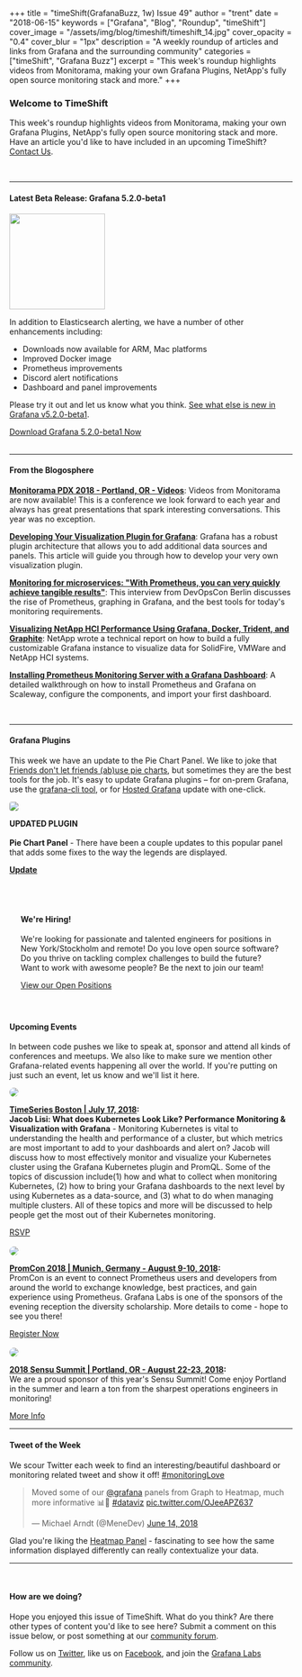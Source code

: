 +++
title = "timeShift(GrafanaBuzz, 1w) Issue 49"
author = "trent"
date = "2018-06-15"
keywords = ["Grafana", "Blog", "Roundup", "timeShift"]
cover_image = "/assets/img/blog/timeshift/timeshift_14.jpg"
cover_opacity = "0.4"
cover_blur = "1px"
description = "A weekly roundup of articles and links from Grafana and the surrounding community"
categories = ["timeShift", "Grafana Buzz"]
excerpt = "This week's roundup highlights videos from Monitorama, making your own Grafana Plugins, NetApp's fully open source monitoring stack and more."
+++

### Welcome to TimeShift
This week's roundup highlights videos from Monitorama, making your own Grafana Plugins, NetApp's fully open source monitoring stack and more. Have an article you'd like to have included in an upcoming TimeShift? [Contact Us](mailto:hello@grafana.com).

<br />
<hr />

#### Latest Beta Release: Grafana 5.2.0-beta1
<div class="row row--no-gutters">
	<div class="col col--sm-3">
		<img src="/assets/img/blog/timeshift/grafana_release_icon.png" width="170" />
	</div>
	<div class="col col--sm-9">
		<p>In addition to Elasticsearch alerting, we have a number of other enhancements including:
		</p>
		<ul>
			<li>Downloads now available for ARM, Mac platforms</li>
			<li>Improved Docker image</li>
			<li>Prometheus improvements</li>
			<li>Discord alert notifications</li>
			<li>Dashboard and panel improvements</li>
		</ul>
		<p>Please try it out and let us know what you think. <a href="http://docs.grafana.org/guides/whats-new-in-v5-2/?utm_source=blog&utm_campaign=timeshift_49" target="_blank">See what else is new in Grafana v5.2.0-beta1</a>.
		</p>
		<a href="https://grafana.com/grafana/download/beta?utm_source=blog&utm_campaign=timeshift_49" target="_blank" class="btn btn--primary">Download Grafana 5.2.0-beta1 Now</a>
	</div>
</div>


<br />
<hr />

#### From the Blogosphere
[**Monitorama PDX 2018 - Portland, OR - Videos**](https://vimeo.com/channels/1382219/videos/sort:preset/format:detail): Videos from Monitorama are now available! This is a conference we look forward to each year and always has great presentations that spark interesting conversations. This year was no exception.

[**Developing Your Visualization Plugin for Grafana**](https://dzone.com/articles/development-of-visualization-plugin-for-grafana): Grafana has a robust plugin architecture that allows you to add additional data sources and panels. This article will guide you through how to develop your very own visualization plugin.

[**Monitoring for microservices: "With Prometheus, you can very quickly achieve tangible results"**](https://jaxenter.de/monitoring-microservices-prometheus-interview-71964): This interview from DevOpsCon Berlin discusses the rise of Prometheus, graphing in Grafana, and the best tools for today's monitoring requirements.

[**Visualizing NetApp HCI Performance Using Grafana, Docker, Trident, and Graphite**](https://www.netapp.com/us/media/tr-4694.pdf): NetApp wrote a technical report on how to build a fully customizable Grafana instance to visualize data for SolidFire, VMWare and NetApp HCI systems.

[**Installing Prometheus Monitoring Server with a Grafana Dashboard**](https://www.scaleway.com/docs/configure-prometheus-monitoring-with-grafana/): A detailed walkthrough on how to install Prometheus and Grafana on Scaleway, configure the components, and import your first dashboard.

<br />
<hr />

#### Grafana Plugins
This week we have an update to the Pie Chart Panel. We like to joke that [Friends don't let friends (ab)use pie charts](https://grafana.com/blog/2015/12/04/friends-dont-let-friends-abuse-pie-charts/), but sometimes they are the best tools for the job. It's easy to update Grafana plugins – for on-prem Grafana, use the <a href="http://docs.grafana.org/administration/cli/#grafana-cli?utm_source=blog&utm_campaign=timeshift_49" target="_blank">grafana-cli tool</a>, or for <a href="https://grafana.com/cloud/grafana?utm_source=blog&utm_campaign=timeshift_49" target="_blank">Hosted Grafana</a> update with one-click.
<br />
<div class="blog-plugin">
	<div class="row row--md-gutters">
		<div class="col col--sm-2 blog-plugin-grid__item">
			<img style="border-radius: 4px;" src="https://grafana.com/api/plugins/grafana-piechart-panel/versions/1.3.3/logos/large" />
		</div>
		<div class="col col--sm-10 blog-plugin-grid__item">
			<p>
				<div class="updated-plugin-tag"><strong>UPDATED PLUGIN</strong></div><br/>
				<strong>Pie Chart Panel</strong> - There have been a couple updates to this popular panel that adds some fixes to the way the legends are displayed.
			</p>
			<p>
				<a class="btn btn-outline btn-small" href="https://grafana.com/plugins/grafana-piechart-panel?utm_source=blog&utm_campaign=timeshift_49" target="_blank"><strong>Update</strong></a>
			</p>
		</div>
	</div>
</div>


<br />

<div style=" padding: 20px; background: url(/assets/img/blog/timeshift/polygon_texture_black.jpg); background-size: cover; border-radius: 4px;">
	<h4>We're Hiring!</h4>
	<p>We're looking for passionate and talented engineers for positions in New York/Stockholm and remote! Do you love open source software? Do you thrive on tackling complex challenges to build the future? Want to work with awesome people? Be the next to join our team!
	</p>
	<a class="btn btn-outline" href="https://grafana.com/about/hiring?utm_source=blog&utm_campaign=timeshift_49" target="_blank">View our Open Positions</a>
</div>

<br />

#### Upcoming Events
In between code pushes we like to speak at, sponsor and attend all kinds of conferences and meetups. We also like to make sure we mention other Grafana-related events happening all over the world. If you're putting on just such an event, let us know and we'll list it here.

<div class="blog-plugin">
	<div class="row row--md-gutters">
		<div class="col col--md-3">
			<img style="border-radius: 50%;" class="large" src="/assets/img/blog/timeshift/meetup.jpg" />
		</div>
		<div class="col col--md-8 col--sm-offset-1">
			<p>
				<strong><a href="https://www.meetup.com/Time-Series-Boston/events/249366642/" target="_blank">TimeSeries Boston | July 17, 2018</a>:</strong>
				<br />
				<strong>Jacob Lisi: What does Kubernetes Look Like? Performance Monitoring & Visualization with Grafana</strong> - Monitoring Kubernetes is vital to understanding the health and performance of a cluster, but which metrics are most important to add to your dashboards and alert on? Jacob will discuss how to most effectively monitor and visualize your Kubernetes cluster using the Grafana Kubernetes plugin and PromQL. Some of the topics of discussion include(1) how and what to collect when monitoring Kubernetes, (2) how to bring your Grafana dashboards to the next level by using Kubernetes as a data-source, and (3) what to do when managing multiple clusters. All of these topics and more will be discussed to help people get the most out of their Kubernetes monitoring.
			</p>
			<a href="https://www.meetup.com/Time-Series-Boston/events/249366642/" target="_blank" class="btn btn--outline">RSVP</a>
		</div>
	</div>
	<br />
	<div class="row row--md-gutters">
		<div class="col col--md-3">
			<img style="border-radius: 50%;" class="large" src="/assets/img/blog/timeshift/prometheus_logo.svg" />
		</div>
		<div class="col col--md-8 col--sm-offset-1">
			<p>
				<strong><a href="https://sensu.io/summit" target="_blank">PromCon 2018 | Munich, Germany - August 9-10, 2018</a>:</strong>
				<br />
				PromCon is an event to connect Prometheus users and developers from around the world to exchange knowledge, best practices, and gain experience using Prometheus. Grafana Labs is one of the sponsors of the evening reception the diversity scholarship. More details to come - hope to see you there!
			</p>
			<a href="https://promcon.io/2018-munich/register/" target="_blank" class="btn btn--outline">Register Now</a>
		</div>
	</div>
	<br />
	<div class="row row--md-gutters">
		<div class="col col--md-3">
			<img style="border-radius: 50%;" class="large" src="/assets/img/blog/timeshift/sensu_summit.jpg" />
		</div>
		<div class="col col--md-8 col--sm-offset-1">
			<p>
				<strong><a href="https://sensu.io/summit" target="_blank">2018 Sensu Summit | Portland, OR - August 22-23, 2018</a>:</strong>
				<br />
				We are a proud sponsor of this year's Sensu Summit! Come enjoy Portland in the summer and learn a ton from the sharpest operations engineers in monitoring!
			</p>
			<a href="https://sensu.io/summit" target="_blank" class="btn btn--outline">More Info</a>
		</div>
	</div>
</div>
<hr />

<div>
	<div class="row row--no-gutters">
		<div class="col col--sm-12">
			<h4>Tweet of the Week</h4>
			We scour Twitter each week to find an interesting/beautiful dashboard or monitoring related tweet and show it off! <a href="https://twitter.com/hashtag/monitoringlove?src=hash" target="_blank">#monitoringLove</a>
			<blockquote class="twitter-tweet" data-lang="en"><p lang="en" dir="ltr">Moved some of our <a href="https://twitter.com/grafana?ref_src=twsrc%5Etfw">@grafana</a> panels from Graph to Heatmap, much more informative 📊🧐 <a href="https://twitter.com/hashtag/dataviz?src=hash&amp;ref_src=twsrc%5Etfw">#dataviz</a> <a href="https://t.co/OJeeAPZ637">pic.twitter.com/OJeeAPZ637</a></p>&mdash; Michael Arndt (@MeneDev) <a href="https://twitter.com/MeneDev/status/1007309953504366594?ref_src=twsrc%5Etfw">June 14, 2018</a></blockquote>
			<script async src="https://platform.twitter.com/widgets.js" charset="utf-8"></script>
			<p>Glad you're liking the <a href="https://grafana.com/plugins/heatmap" target="_blank">Heatmap Panel</a> - fascinating to see how the same information displayed differently can really contextualize your data.</p>
		</div>
	</div>
</div>

<hr />
<br />

#### How are we doing?
Hope you enjoyed this issue of TimeShift. What do you think? Are there other types of content you'd like to see here? Submit a comment on this issue below, or post something at our [community forum](http://community.grafana.com?utm_source=blog&utm_campaign=timeshift_49).

Follow us on [Twitter](http://twitter.com/grafana), like us on [Facebook](http://facebook.com/grafana), and join the [Grafana Labs community](http://grafana.com/signup?utm_source=blog&utm_campaign=timeshift_49).

